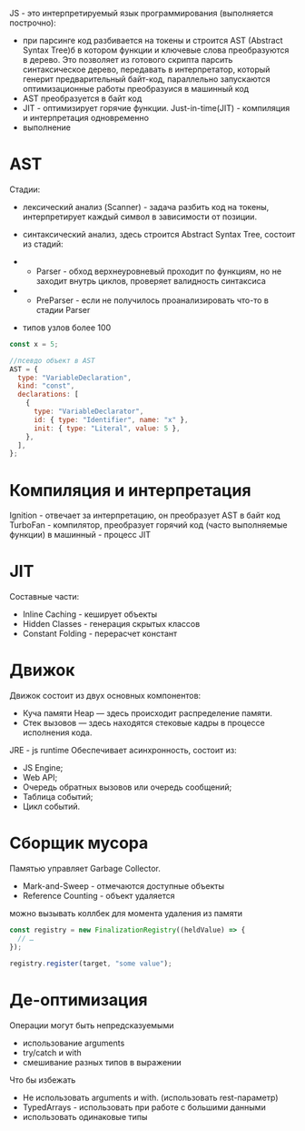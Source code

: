 JS - это интерпретируемый язык программирования (выполняется построчно):

- при парсинге код разбивается на токены и строится AST (Abstract Syntax Tree)б в котором функции и ключевые слова преобразуются в дерево. Это позволяет из готового скрипта парсить синтаксическое дерево, передавать в интерпретатор, который генерит предварительный байт-код, параллельно запускаются оптимизационные работы преобразуися в машинный код
- AST преобразуется в байт код
- JIT - оптимизирует горячие функции. Just-in-time(JIT) - компиляция и интерпретация одновременно
- выполнение

# AST

Стадии:

- лексический анализ (Scanner) - задача разбить код на токены, интерпретирует каждый символ в зависимости от позиции.
- синтаксический анализ, здесь строится Abstract Syntax Tree, состоит из стадий:
- - Parser - обход верхнеуровневый проходит по функциям, но не заходит внутрь циклов, проверяет валидность синтаксиса
- - PreParser - если не получилось проанализировать что-то в стадии Parser

- типов узлов более 100

```js
const x = 5;

//псевдо объект в AST
AST = {
  type: "VariableDeclaration",
  kind: "const",
  declarations: [
    {
      type: "VariableDeclarator",
      id: { type: "Identifier", name: "x" },
      init: { type: "Literal", value: 5 },
    },
  ],
};
```

# Компиляция и интерпретация

Ignition - отвечает за интерпретацию, он преобразует AST в байт код
TurboFan - компилятор, преобразует горячий код (часто выполняемые функции) в машинный - процесс JIT

# JIT

Составные части:

- Inline Caching - кеширует объекты
- Hidden Classes - генерация скрытых классов
- Constant Folding - перерасчет констант

# Движок

Движок состоит из двух основных компонентов:

- Куча памяти Heap — здесь происходит распределение памяти.
- Стек вызовов — здесь находятся стековые кадры в процессе исполнения кода.

JRE - js runtime
Обеспечивает асинхронность, состоит из:

- JS Engine;
- Web API;
- Очередь обратных вызовов или очередь сообщений;
- Таблица событий;
- Цикл событий.

# Сборщик мусора

Памятью управляет Garbage Collector.

- Mark-and-Sweep - отмечаются доступные объекты
- Reference Counting - объект удаляется

можно вызывать коллбек для момента удаления из памяти

```js
const registry = new FinalizationRegistry((heldValue) => {
  // …
});

registry.register(target, "some value");
```

# Де-оптимизация

Операции могут быть непредсказуемыми

- использование arguments
- try/catch и with
- смешивание разных типов в выражении

Что бы избежать

- Не использовать arguments и with. (использовать rest-параметр)
- TypedArrays - использовать при работе с большими данными
- использовать одинаковые типы
